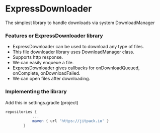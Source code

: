 # ExpressDownloader
The simplest library to handle downloads via system DownloadManager
### Features or ExpressDownloader library
* ExpressDownloader can be used to download any type of files.
* This file downloader library uses DownloadManager class.
* Supports http response.
* We can easily enqueue a file.
* ExpressDownloader gives callbacks for onDownloadQueued, onComplete, onDownloadFailed.
* We can open files after downloading.
### Implementing the library
Add this in settings.gradle (project)
```groovy
repositories {
			...
			maven { url 'https://jitpack.io' }
		}
```
